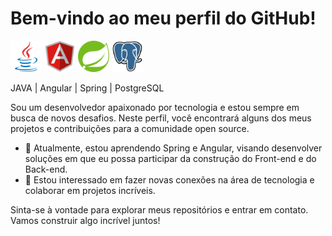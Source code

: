 # Bem-vindo ao meu perfil do GitHub!

<div>
   <img src="https://raw.githubusercontent.com/devicons/devicon/master/icons/java/java-original.svg" width="50" height="50" />
   <img src="https://raw.githubusercontent.com/devicons/devicon/master/icons/angularjs/angularjs-original.svg" width="50" height="50" />
   <img src="https://raw.githubusercontent.com/devicons/devicon/master/icons/spring/spring-original.svg" width="50" height="50" />
   <img src="https://raw.githubusercontent.com/devicons/devicon/master/icons/postgresql/postgresql-original.svg" width="50" height="50" />
</div>

JAVA | Angular | Spring | PostgreSQL

Sou um desenvolvedor apaixonado por tecnologia e estou sempre em busca de novos desafios. Neste perfil, você encontrará alguns dos meus projetos e contribuições para a comunidade open source.

- 🌱 Atualmente, estou aprendendo Spring e Angular, visando desenvolver soluções em que eu possa participar da construção do Front-end e do Back-end.
- 👥 Estou interessado em fazer novas conexões na área de tecnologia e colaborar em projetos incríveis.

Sinta-se à vontade para explorar meus repositórios e entrar em contato. Vamos construir algo incrível juntos!
